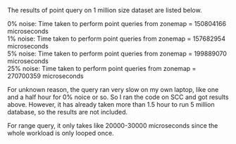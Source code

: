 The results of point query on 1 million size dataset are listed below. 

0% noise: Time taken to perform point queries from zonemap = 150804166 microseconds \
1% noise: Time taken to perform point queries from zonemap = 157682954 microseconds \
5% noise: Time taken to perform point queries from zonemap = 199889070 microseconds \
25% noise: Time taken to perform point queries from zonemap = 270700359 microseconds

For unknown reason, the query ran very slow on my own laptop, like one and a half hour for 0% noice or so. So I ran the code on SCC and got results above. However, it has already taken more than 1.5 hour to run 5 million database, so the results are not included. 

For range query, it only takes like 20000-30000 microseconds since the whole workload is only looped once. 